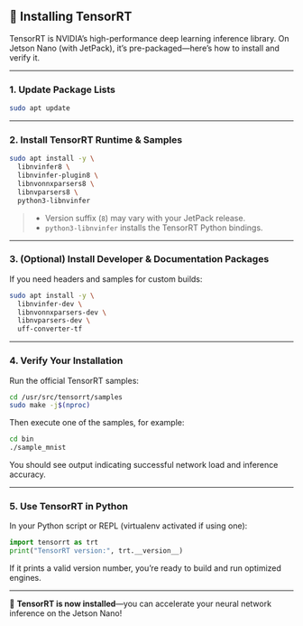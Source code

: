 
## 🤖 Installing TensorRT

TensorRT is NVIDIA’s high-performance deep learning inference library. On Jetson Nano (with JetPack), it’s pre-packaged—here’s how to install and verify it.

---

### 1. Update Package Lists

```bash
sudo apt update
````

---

### 2. Install TensorRT Runtime & Samples

```bash
sudo apt install -y \
  libnvinfer8 \
  libnvinfer-plugin8 \
  libnvonnxparsers8 \
  libnvparsers8 \
  python3-libnvinfer
```

> * Version suffix (`8`) may vary with your JetPack release.
> * `python3-libnvinfer` installs the TensorRT Python bindings.

---

### 3. (Optional) Install Developer & Documentation Packages

If you need headers and samples for custom builds:

```bash
sudo apt install -y \
  libnvinfer-dev \
  libnvonnxparsers-dev \
  libnvparsers-dev \
  uff-converter-tf
```

---

### 4. Verify Your Installation

Run the official TensorRT samples:

```bash
cd /usr/src/tensorrt/samples
sudo make -j$(nproc)
```

Then execute one of the samples, for example:

```bash
cd bin
./sample_mnist
```

You should see output indicating successful network load and inference accuracy.

---

### 5. Use TensorRT in Python

In your Python script or REPL (virtualenv activated if using one):

```python
import tensorrt as trt
print("TensorRT version:", trt.__version__)
```

If it prints a valid version number, you’re ready to build and run optimized engines.

---

🎉 **TensorRT is now installed**—you can accelerate your neural network inference on the Jetson Nano!

```
```
